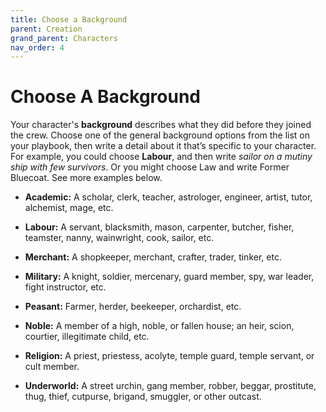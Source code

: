 ```yaml
---
title: Choose a Background
parent: Creation
grand_parent: Characters
nav_order: 4
---
```


# Choose A Background
Your character's **background** describes what they did before they joined the crew. Choose one of the general background options from the list on your playbook, then write a detail about it that’s specific to your character. For example, you could choose **Labour**, and then write *sailor on a mutiny ship with few survivors*. Or you might choose Law and write Former Bluecoat. See more examples below.

* **Academic:** A scholar, clerk, teacher, astrologer, engineer, artist, tutor, alchemist, mage, etc.

* **Labour:** A servant, blacksmith, mason, carpenter, butcher, fisher, teamster, nanny, wainwright, cook, sailor, etc.

* **Merchant:** A shopkeeper, merchant, crafter, trader, tinker, etc.

* **Military:** A knight, soldier, mercenary, guard member, spy, war leader, fight instructor, etc.

* **Peasant:** Farmer, herder, beekeeper, orchardist, etc.

* **Noble:** A member of a high, noble, or fallen house; an heir, scion, courtier, illegitimate child, etc.

* **Religion:** A priest, priestess, acolyte, temple guard, temple servant, or cult member.

* **Underworld:** A street urchin, gang member, robber, beggar, prostitute, thug, thief, cutpurse, brigand, smuggler, or other outcast.
